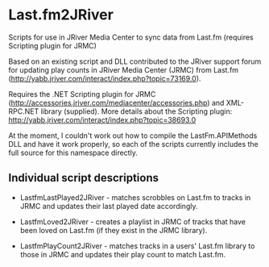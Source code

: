 Last.fm2JRiver
==============

Scripts for use in JRiver Media Center to sync data from Last.fm (requires Scripting plugin for JRMC)

Based on an existing script and DLL contributed to the JRiver support forum for updating play counts in JRiver Media Center (JRMC) from Last.fm (http://yabb.jriver.com/interact/index.php?topic=73169.0).

Requires the .NET Scripting plugin for JRMC (http://accessories.jriver.com/mediacenter/accessories.php) and XML-RPC.NET library (supplied).
More details about the Scripting plugin: http://yabb.jriver.com/interact/index.php?topic=38693.0

At the moment, I couldn't work out how to compile the LastFm.APIMethods DLL and have it work properly, so each of the scripts currently includes the full source for this namespace directly.


Individual script descriptions
------------------------------

- LastfmLastPlayed2JRiver - matches scrobbles on Last.fm to tracks in JRMC and updates their last played date accordingly.

- LastfmLoved2JRiver - creates a playlist in JRMC of tracks that have been loved on Last.fm (if they exist in the JRMC library).

- LastfmPlayCount2JRiver - matches tracks in a users' Last.fm library to those in JRMC and updates their play count to match Last.fm.
